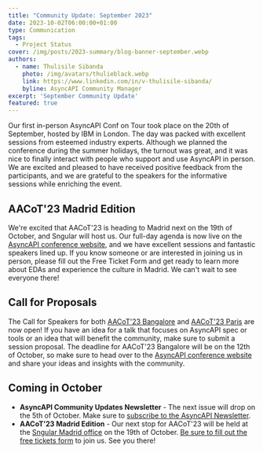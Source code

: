 ```yaml
---
title: "Community Update: September 2023"
date: 2023-10-02T06:00:00+01:00
type: Communication
tags:
  - Project Status
cover: /img/posts/2023-summary/blog-banner-september.webp
authors:
  - name: Thulisile Sibanda
    photo: /img/avatars/thulieblack.webp
    link: https://www.linkedin.com/in/v-thulisile-sibanda/
    byline: AsyncAPI Community Manager
excerpt: 'September Community Update'
featured: true
---
```


Our first in-person AsyncAPI Conf on Tour took place on the 20th of September, hosted by IBM in London. The day was packed with excellent sessions from esteemed industry experts. Although we planned the conference during the summer holidays, the turnout was great, and it was nice to finally interact with people who support and use AsyncAPI in person. We are excited and pleased to have received positive feedback from the participants, and we are grateful to the speakers for the informative sessions while enriching the event.

## AACoT'23 Madrid Edition
We're excited that AACoT'23 is heading to Madrid next on the 19th of October, and Sngular will host us. Our full-day agenda is now live on the [AsyncAPI conference website](https://conference.asyncapi.com/venue/Madrid), and we have excellent sessions and fantastic speakers lined up.
If you know someone or are interested in joining us in person, please fill out the Free Ticket Form and get ready to learn more about EDAs and experience the culture in Madrid. We can't wait to see everyone there!

## Call for Proposals
The Call for Speakers for both [AACoT'23 Bangalore](https://conference.asyncapi.com/venue/Bangalore) and [AACoT'23 Paris](https://conference.asyncapi.com/venue/Paris) are now open! If you have an idea for a talk that focuses on AsyncAPI spec or tools or an idea that will benefit the community, make sure to submit a session proposal. The deadline for AACoT'23 Bangalore will be on the 12th of October, so make sure to head over to the [AsyncAPI conference website](https://conference.asyncapi.com/) and share your ideas and insights with the community.

## Coming in October
- **AsyncAPI Community Updates Newsletter** - The next issue will drop on the 5th of October. Make sure to [subscribe to the AsyncAPI Newsletter](https://www.asyncapi.com/newsletter). 
- **AACoT'23 Madrid Edition** - Our next stop for AACoT'23 will be held at the [Sngular Madrid office](https://www.sngular.com/) on the 19th of October. [Be sure to fill out the free tickets form](https://docs.google.com/forms/d/e/1FAIpQLSdwqi27LpsIi8tKQoQBcUWDUJZi0be0cHpWnDtWhhHVn00hFA/viewform) to join us. See you there!